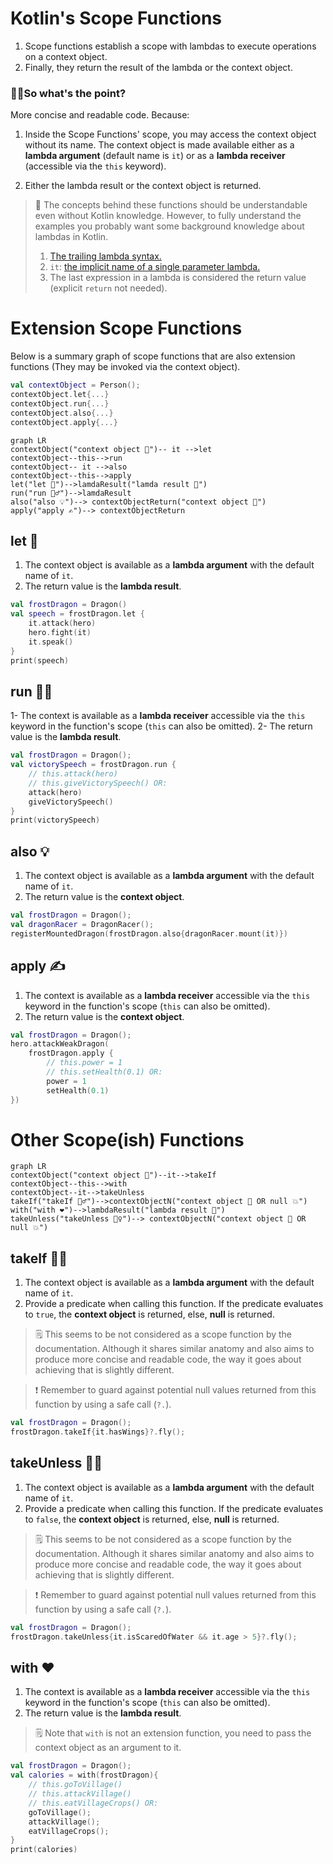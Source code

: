 # Kotlin's Scope Functions

1. Scope functions establish a scope with lambdas to execute operations on a context object.
2. Finally, they return the result of the lambda or the context object.

### 🙋‍♂️So what's the point? 

More concise and readable code. Because:

1. Inside the Scope Functions'  scope, you may access the context object without its name. The context object is made available either as a **lambda argument** (default name is `it`) or as a **lambda receiver** (accessible via the `this` keyword). 

2. Either the lambda result or the context object is returned.

   

> 📖 The concepts behind these functions should be understandable even without Kotlin knowledge. However, to fully understand the examples you probably want some background knowledge about lambdas in Kotlin. 
>
> 1. [The trailing lambda syntax.](https://kotlinlang.org/docs/lambdas.html#passing-trailing-lambdas)
> 2. `it`: [the implicit name of a single parameter lambda.](https://kotlinlang.org/docs/lambdas.html#it-implicit-name-of-a-single-parameter)
> 3. The last expression in a lambda is considered the return value (explicit `return` not needed).



# Extension Scope Functions

Below is a summary graph of scope functions that are also extension functions (They may be invoked via the context object). 

```kotlin
val contextObject = Person();
contextObject.let{...}
contextObject.run{...}
contextObject.also{...}
contextObject.apply{...}
```



```mermaid
graph LR
contextObject("context object 🧑")-- it -->let
contextObject--this-->run
contextObject-- it -->also
contextObject--this-->apply
let("let 🤷")-->lamdaResult("lamda result 🧮")
run("run 🏃‍♂️")-->lamdaResult
also("also 💡")--> contextObjectReturn("context object 🧑")
apply("apply ✍️")--> contextObjectReturn 

```



## let 🤷

1. The context object is available as a **lambda argument** with the default name of `it`.
2.  The return value is the **lambda result**.



```kotlin
val frostDragon = Dragon()
val speech = frostDragon.let {
    it.attack(hero)
    hero.fight(it)
    it.speak()
}
print(speech)
```



## run 🏃‍♂️

1- The context is available as a **lambda receiver** accessible via the `this` keyword in the function's scope (`this` can also be omitted).
2- The return value is the **lambda result**.



```kotlin
val frostDragon = Dragon();
val victorySpeech = frostDragon.run {
    // this.attack(hero)
    // this.giveVictorySpeech() OR:
    attack(hero)
    giveVictorySpeech()
}
print(victorySpeech)
```



## also 💡

1. The context object is available as a **lambda argument** with the default name of `it`.
2. The return value is the **context object**.

```kotlin
val frostDragon = Dragon();
val dragonRacer = DragonRacer();
registerMountedDragon(frostDragon.also{dragonRacer.mount(it)})
```



## apply ✍️

1. The context is available as a **lambda receiver** accessible via the `this` keyword in the function's scope (`this` can also be omitted).
2.  The return value is the **context object**.

```kotlin
val frostDragon = Dragon();
hero.attackWeakDragon(
    frostDragon.apply {
        // this.power = 1
        // this.setHealth(0.1) OR:
        power = 1
        setHealth(0.1)
})
```



# Other Scope(ish) Functions

```mermaid
graph LR
contextObject("context object 🧑")--it-->takeIf
contextObject--this-->with
contextObject--it-->takeUnless
takeIf("takeIf 🙍‍♂️")-->contextObjectN("context object 🧑 OR null 💥")
with("with ❤️")-->lambdaResult("lambda result 🧮")
takeUnless("takeUnless 🙍‍♀️")--> contextObjectN("context object 🧑 OR null 💥")

```






## takeIf 🙍‍♂️

1. The context object is available as a **lambda argument** with the default name of `it`.
2. Provide a predicate when calling this function. If the predicate evaluates to `true`, the **context object** is returned, else, **null** is returned.

> 🗒️ This seems to be not considered as a scope function by the documentation.  Although it shares similar anatomy and also aims to produce more concise and readable code, the way it goes about achieving that is slightly different.  

> ❗ Remember to guard against potential null values returned from this function by using a safe call (`?.`).

```kotlin
val frostDragon = Dragon();
frostDragon.takeIf{it.hasWings}?.fly();
```



## takeUnless 🙍‍♀️

1. The context object is available as a **lambda argument** with the default name of `it`.
2. Provide a predicate when calling this function. If the predicate evaluates to `false`, the **context object** is returned, else, **null** is returned.

> 🗒️ This seems to be not considered as a scope function by the documentation.  Although it shares similar anatomy and also aims to produce more concise and readable code, the way it goes about achieving that is slightly different.  

> ❗ Remember to guard against potential null values returned from this function by using a safe call (`?.`).

```kotlin
val frostDragon = Dragon();
frostDragon.takeUnless{it.isScaredOfWater && it.age > 5}?.fly();
```



## with ❤️

1. The context is available as a **lambda receiver** accessible via the `this` keyword in the function's scope (`this` can also be omitted).
2. The return value is the **lambda result**.

> 🗒️ Note that `with` is not an extension function, you need to pass the context object as an argument to it.

```kotlin
val frostDragon = Dragon();
val calories = with(frostDragon){
    // this.goToVillage()
    // this.attackVillage() 
    // this.eatVillageCrops() OR:
	goToVillage();
	attackVillage();
	eatVillageCrops();
}
print(calories)
```
